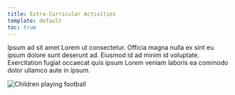 ```yaml
---
title: Extra-Curricular Activities
template: default
toc: true
---
```


Ipsum ad sit amet Lorem ut consectetur. Officia magna nulla ex sint eu ipsum dolore sunt deserunt ad. Eiusmod id ad minim id voluptate. Exercitation fugiat occaecat quis ipsum Lorem veniam laboris ea commodo dolor ullamco aute in ipsum.

![Children playing football](/uploads/football3.JPG)
